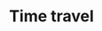 ---
title: Time travel
layout: "views/time-travel.njk"
introduction: Choose from a variety of styles inspired by the design of this site from years past
section_id: "time-travel"
---